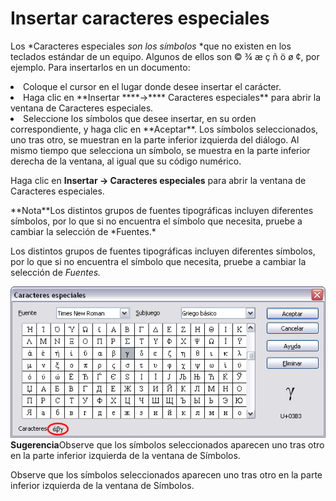 
# Insertar caracteres especiales

Los *Caracteres especiales *son los símbolos* *que no existen en los teclados estándar de un equipo. Algunos de ellos son © ¾ æ ç ñ ö ø ¢, por ejemplo. Para insertarlos en un documento:

<li>
Coloque el cursor en el lugar donde desee insertar el carácter.
</li>
<li>
Haga clic en **Insertar ****→**** Caracteres especiales** para abrir la ventana de Caracteres especiales.
</li>
<li>
Seleccione los símbolos que desee insertar, en su orden correspondiente, y haga clic en **Aceptar**. Los símbolos seleccionados, uno tras otro, se muestran en la parte inferior izquierda del diálogo. Al mismo tiempo que selecciona un símbolo, se muestra en la parte inferior derecha de la ventana, al igual que su código numérico.
</li>

Haga clic en **Insertar ****→**** Caracteres especiales** para abrir la ventana de Caracteres especiales.
<td width="16%" bgcolor="#94bd5e">**Nota**</td><td width="84%">Los distintos grupos de fuentes tipográficas incluyen diferentes símbolos, por lo que si no encuentra el símbolo que necesita, pruebe a cambiar la selección de *Fuentes.*</td>

Los distintos grupos de fuentes tipográficas incluyen diferentes símbolos, por lo que si no encuentra el símbolo que necesita, pruebe a cambiar la selección de *Fuentes.*

![](https://raw.githubusercontent.com/catedu/libreOffice-la-suite-ofimatica-libre/master/img/caracteresespe.png)<td width="16%" bgcolor="#83caff">**Sugerencia**</td><td width="84%">Observe que los símbolos seleccionados aparecen uno tras otro en la parte inferior izquierda de la ventana de Símbolos.</td>

Observe que los símbolos seleccionados aparecen uno tras otro en la parte inferior izquierda de la ventana de Símbolos.

